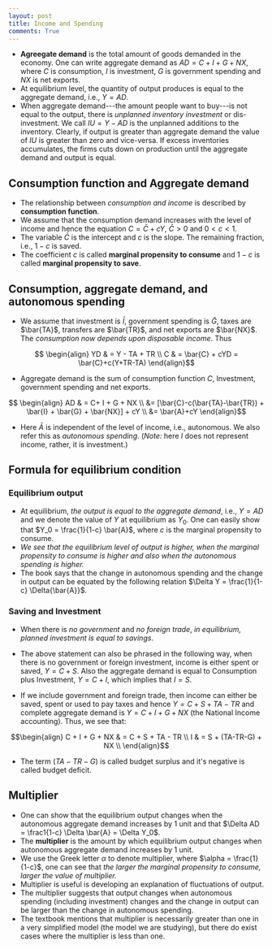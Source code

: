 ```yaml
---
layout: post
title: Income and Spending
comments: True
---
```


- **Agreegate demand** is the total amount of goods demanded in the economy. One can write aggregate demand as $AD = C+I+G+NX$, where $C$ is consumption, $I$ is investment, $G$ is government spending and $NX$ is net exports.
- At equilibrium level, the quantity of output produces is equal to the aggregate demand, i.e., $Y=AD$.
- When aggregate demand---the amount people want to buy---is not equal to the output, there is *unplanned inventory investment* or dis-investment. We call $IU = Y-AD$ is the unplanned additions to the inventory. Clearly, if output is greater than aggregate demand the value of $IU$ is greater than zero and vice-versa. If excess inventories accumulates, the firms cuts down on production until the aggregate demand and output is equal.

## Consumption function and Aggregate demand

- The relationship between *consumption and income* is described by **consumption function**.
- We assume that the consumption demand increases with the level of income and hence the equation $C=\bar{C} + cY$, $\bar{C}>0$ and $0<c<1$. 
- The variable $\bar{C}$ is the intercept and $c$ is the slope. The remaining fraction, i.e., $1-c$ is saved.
- The coefficient $c$ is called **marginal propensity to consume** and $1-c$ is called **marginal propensity to save**. 

## Consumption, aggregate demand, and autonomous spending

- We assume that investment is $\bar{I}$, government spending is $\bar{G}$, taxes are $\bar{TA}$, transfers are $\bar{TR}$, and net exports are $\bar{NX}$. The *consumption now depends upon disposable income*. Thus

$$ \begin{align}
YD & = Y - TA + TR \\
C & = \bar{C} + cYD = \bar{C}+c(Y+TR-TA)
\end{align}$$

- Aggregate demand is the sum of consumption function $C$, Investment, government spending and net exports.

$$ \begin{align}
AD & = C+ I + G + NX \\
&= [\bar{C}-c(\bar{TA}-\bar{TR}) + \bar{I} + \bar{G} + \bar{NX}] + cY \\
&= \bar{A}+cY
\end{align}$$

- Here $\bar{A}$ is independent of the level of income, i.e., autonomous. We also refer this as *autonomous spending*. (*Note:* here $I$ does not represent income, rather, it is investment.)

## Formula for equilibrium condition

### Equilibrium output
- At equilibrium, *the output is equal to the aggregate demand*, i.e.,  $Y= AD$ and we denote the value of $Y$ at equilibrium as $Y_0$. One can easily show that $Y_0 = \frac{1}{1-c} \bar{A}$, where $c$ is the marginal propensity to consume. 
- *We see that the equilibrium level of output is higher, when the marginal propensity to consume is higher and also when the autonomous spending is higher.*
- The book says that the change in autonomous spending and the change in output can be equated by the following relation $\Delta Y = \frac{1}{1-c} \Delta{\bar{A}}$. 

### Saving and Investment

* When there is *no government* and *no foreign trade*, *in equilibrium, planned investment is equal to savings*.
* The above statement can also be phrased in the following way, when there is no government or foreign investment, income is either spent or saved, $Y = C + S$. Also the aggregate demand is equal to Consumption plus Investment, $Y = C + I$, which implies that $I = S$.

* If we include government and foreign trade, then income can either be saved, spent or used to pay taxes and hence $Y = C + S + TA - TR$ and complete aggregate demand is $Y = C + I + G + NX$ (the National Income accounting). Thus, we see that:

$$\begin{align}
C + I + G + NX & = C + S + TA - TR \\
I & = S + (TA-TR-G) + NX \\
\end{align}$$

* The term $(TA-TR-G)$ is called budget surplus and it's negative is called budget deficit. 


## Multiplier

* One can show that the equilibrium output changes when the autonomous aggregate demand increases by $1$ unit and that $\Delta AD = \frac1{1-c} \Delta \bar{A} = \Delta Y_0$.
* The **multiplier** is the amount by which equilibrium output changes when autonomous aggregate demand increases by $1$ unit.
* We use the Greek letter $\alpha$ to denote multiplier, where $\alpha = \frac{1}{1-c}$, one can see that *the larger the marginal propensity to consume, larger the value of multiplier.* 
* Multiplier is useful is developing an explanation of fluctuations of output.
* The multiplier suggests that output changes when autonomous spending (including investment) changes and the change in output can be larger than the change in autonomous spending.
* The textbook mentions that multiplier is necessarily greater than one in a very simplified model (the model we are studying), but there do exist cases where the multiplier is less than one. 
